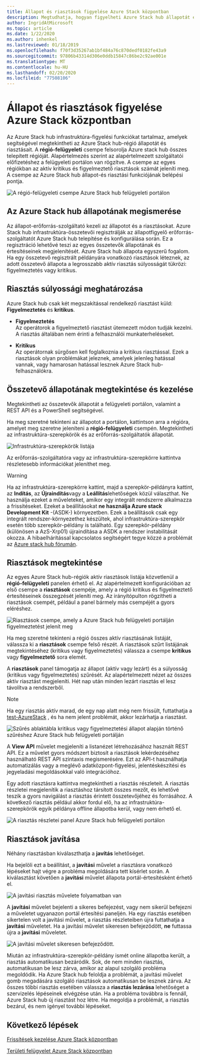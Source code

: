 ```yaml
---
title: Állapot és riasztások figyelése Azure Stack központban
description: Megtudhatja, hogyan figyelheti Azure Stack hub állapotát és riasztásait.
author: IngridAtMicrosoft
ms.topic: article
ms.date: 1/22/2020
ms.author: inhenkel
ms.lastreviewed: 01/18/2019
ms.openlocfilehash: f70f3d35267ab1bf484a76c870dedf0182fe43a9
ms.sourcegitcommit: 97806b43314d306e0ddb15847c86be2c92ae001e
ms.translationtype: MT
ms.contentlocale: hu-HU
ms.lasthandoff: 02/20/2020
ms.locfileid: "77508106"
---
```

# <a name="monitor-health-and-alerts-in-azure-stack-hub"></a>Állapot és riasztások figyelése Azure Stack központban

Az Azure Stack hub infrastruktúra-figyelési funkciókat tartalmaz, amelyek segítségével megtekintheti az Azure Stack hub-régió állapotát és riasztásait. A **régió-felügyeleti** csempe felsorolja Azure stack hub összes telepített régióját. Alapértelmezés szerint az alapértelmezett szolgáltatói előfizetéshez a felügyeleti portálon van rögzítve. A csempe az egyes régiókban az aktív kritikus és figyelmeztető riasztások számát jeleníti meg. A csempe az Azure Stack hub állapot-és riasztási funkciójának belépési pontja.

![A régió-felügyeleti csempe Azure Stack hub felügyeleti portálon](media/azure-stack-monitor-health/image1.png)

## <a name="understand-health-in-azure-stack-hub"></a>Az Azure Stack hub állapotának megismerése

Az állapot-erőforrás-szolgáltató kezeli az állapotot és a riasztásokat. Azure Stack hub infrastruktúra-összetevői regisztrálják az állapotfigyelő erőforrás-szolgáltatót Azure Stack hub telepítése és konfigurálása során. Ez a regisztráció lehetővé teszi az egyes összetevők állapotának és értesítéseinek megjelenítését. Azure Stack hub állapota egyszerű fogalom. Ha egy összetevő regisztrált példányára vonatkozó riasztások léteznek, az adott összetevő állapota a legrosszabb aktív riasztás súlyosságát tükrözi: figyelmeztetés vagy kritikus.

## <a name="alert-severity-definition"></a>Riasztás súlyossági meghatározása

Azure Stack hub csak két megszakítással rendelkező riasztást küld: **Figyelmeztetés** és **kritikus**.

- **Figyelmeztetés**  
  Az operátorok a figyelmeztető riasztást ütemezett módon tudják kezelni. A riasztás általában nem érinti a felhasználói munkaterheléseket.

- **Kritikus**  
  Az operátornak sürgősen kell foglalkoznia a kritikus riasztással. Ezek a riasztások olyan problémákat jeleznek, amelyek jelenleg hatással vannak, vagy hamarosan hatással lesznek Azure Stack hub-felhasználókra.


## <a name="view-and-manage-component-health-state"></a>Összetevő állapotának megtekintése és kezelése

Megtekintheti az összetevők állapotát a felügyeleti portálon, valamint a REST API és a PowerShell segítségével.

Ha meg szeretné tekinteni az állapotot a portálon, kattintson arra a régióra, amelyet meg szeretne jeleníteni a **régió-felügyeleti** csempén. Megtekintheti az infrastruktúra-szerepkörök és az erőforrás-szolgáltatók állapotát.

![Infrastruktúra-szerepkörök listája](media/azure-stack-monitor-health/image2.png)

Az erőforrás-szolgáltatóra vagy az infrastruktúra-szerepkörre kattintva részletesebb információkat jeleníthet meg.

> [!WARNING]  
> Ha az infrastruktúra-szerepkörre kattint, majd a szerepkör-példányra kattint, az **Indítás**, az **Újraindítás**vagy a **Leállítás**lehetőségek közül választhat. Ne használja ezeket a műveleteket, amikor egy integrált rendszerre alkalmazza a frissítéseket. Ezeket a beállításokat **ne használja Azure stack Development Kit** -(ASDK-) környezetben. Ezek a beállítások csak egy integrált rendszer-környezethez készültek, ahol infrastruktúra-szerepkör esetén több szerepkör-példány is található. Egy szerepkör-példány (különösen a AzS-Xrp01) újraindítása a ASDK a rendszer instabilitását okozza. A hibaelhárítással kapcsolatos segítségért tegye közzé a problémát az [Azure stack hub fórumán](https://aka.ms/azurestackforum).
>

## <a name="view-alerts"></a>Riasztások megtekintése

Az egyes Azure Stack hub-régiók aktív riasztások listája közvetlenül a **régió-felügyeleti** panelen érhető el. Az alapértelmezett konfigurációban az első csempe a **riasztások** csempéje, amely a régió kritikus és figyelmeztető értesítéseinek összegzését jeleníti meg. Az irányítópulton rögzítheti a riasztások csempét, például a panel bármely más csempéjét a gyors eléréshez.

![Riasztások csempe, amely a Azure Stack hub felügyeleti portálján figyelmeztetést jelenít meg](media/azure-stack-monitor-health/image3.png)

 Ha meg szeretné tekinteni a régió összes aktív riasztásának listáját, válassza ki a **riasztások** csempe felső részét. A riasztások szűrt listájának megtekintéséhez (kritikus vagy figyelmeztetés) válassza a csempe **kritikus** vagy **figyelmeztető** sora elemét.

A **riasztások** panel támogatja az állapot (aktív vagy lezárt) és a súlyosság (kritikus vagy figyelmeztetés) szűrését. Az alapértelmezett nézet az összes aktív riasztást megjeleníti. Hét nap után minden lezárt riasztás el lesz távolítva a rendszerből.

>[!Note]
>Ha egy riasztás aktív marad, de egy nap alatt még nem frissült, futtathatja a [test-AzureStack](azure-stack-diagnostic-test.md) , és ha nem jelent problémát, akkor lezárhatja a riasztást.

![Szűrés ablaktábla kritikus vagy figyelmeztetési állapot alapján történő szűréshez Azure Stack hub felügyeleti portálján](media/azure-stack-monitor-health/alert-view.png)

A **View API** művelet megjeleníti a listanézet létrehozásához használt REST API. Ez a művelet gyors módszert biztosít a riasztások lekérdezéséhez használható REST API szintaxis megismerésére. Ezt az API-t használhatja automatizálás vagy a meglévő adatközpont-figyelési, jelentéskészítési és jegyeladási megoldásokkal való integrációhoz.

Egy adott riasztásra kattintva megtekintheti a riasztás részleteit. A riasztás részletei megjelenítik a riasztáshoz társított összes mezőt, és lehetővé teszik a gyors navigálást a riasztás érintett összetevőjéhez és forrásához. A következő riasztás például akkor fordul elő, ha az infrastruktúra-szerepkörök egyik példánya offline állapotba kerül, vagy nem érhető el.  

![A riasztás részletei panel Azure Stack hub felügyeleti portálon](media/azure-stack-monitor-health/alert-detail.png)

## <a name="repair-alerts"></a>Riasztások javítása

Néhány riasztásban kiválaszthatja a **javítás** lehetőséget.

Ha bejelöli ezt a beállítást, a **javítási** művelet a riasztásra vonatkozó lépéseket hajt végre a probléma megoldására tett kísérlet során. A kiválasztást követően a **javítási** művelet állapota portál-értesítésként érhető el.

![A javítási riasztás művelete folyamatban van](media/azure-stack-monitor-health/repair-in-progress.png)

A **javítási** művelet bejelenti a sikeres befejezést, vagy nem sikerül befejezni a műveletet ugyanazon portál értesítési paneljén.  Ha egy riasztás esetében sikertelen volt a javítási művelet, a riasztás részleteiben újra futtathatja a **javítási** műveletet. Ha a javítási művelet sikeresen befejeződött, **ne** futtassa újra a **javítási** műveletet.

![A javítási művelet sikeresen befejeződött.](media/azure-stack-monitor-health/repair-completed.png)

Miután az infrastruktúra-szerepkör-példány ismét online állapotba került, a riasztás automatikusan bezáródik. Sok, de nem minden riasztás, automatikusan be lesz zárva, amikor az alapul szolgáló probléma megoldódik. Ha Azure Stack hub feloldja a problémát, a javítási művelet gomb megadására szolgáló riasztások automatikusan be lesznek zárva. Az összes többi riasztás esetében válassza a **riasztás lezárása** lehetőséget a szervizelés lépéseinek elvégzése után. Ha a probléma továbbra is fennáll, Azure Stack hub új riasztást hoz létre. Ha megoldja a problémát, a riasztás bezárul, és nem igényel további lépéseket.

## <a name="next-steps"></a>Következő lépések

[Frissítések kezelése Azure Stack központban](azure-stack-updates.md)

[Területi felügyelet Azure Stack központban](azure-stack-region-management.md)
